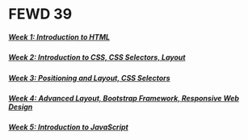 # FEWD 39

##### [Week 1: Introduction to HTML](week_1/)

##### [Week 2: Introduction to CSS, CSS Selectors, Layout](week_2/)

##### [Week 3: Positioning and Layout, CSS Selectors](week_3/)

##### [Week 4: Advanced Layout, Bootstrap Framework, Responsive Web Design](week_4/)

##### [Week 5: Introduction to JavaScript](week_5/)